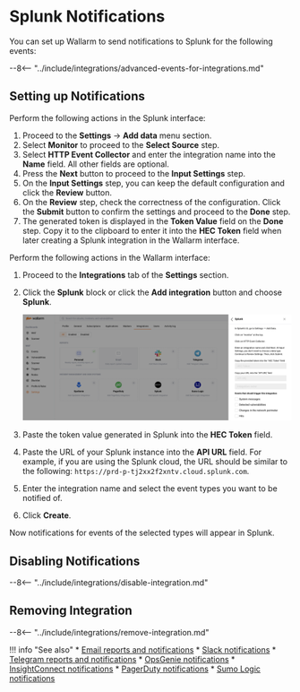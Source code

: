 #   Splunk Notifications

You can set up Wallarm to send notifications to Splunk for the following events:

--8<-- "../include/integrations/advanced-events-for-integrations.md"

##  Setting up Notifications

Perform the following actions in the Splunk interface:

1.  Proceed to the **Settings** → **Add data** menu section.
2.  Select **Monitor** to proceed to the **Select Source** step.
3.  Select **HTTP Event Collector** and enter the integration name into the **Name** field. All other fields are optional.
4.  Press the **Next** button to proceed to the **Input Settings** step.
5.  On the **Input Settings** step, you can keep the default configuration and click the **Review** button.
6.  On the **Review** step, check the correctness of the configuration. Click the **Submit** button to confirm the settings and proceed to the **Done** step.
7.  The generated token is displayed in the **Token Value** field on the **Done** step. Copy it to the clipboard to enter it into the **HEC Token** field when later creating a Splunk integration in the Wallarm interface.

Perform the following actions in the Wallarm interface:

1. Proceed to the **Integrations** tab of the **Settings** section.
2. Click the **Splunk** block or click the **Add integration** button and choose **Splunk**.

      ![!Adding integration via the button](../../../images/user-guides/settings/integrations/add-splunk-integration.png)
3. Paste the token value generated in Splunk into the **HEC Token** field.
4. Paste the URL of your Splunk instance into the **API URL** field. For example, if you are using the Splunk cloud, the URL should be similar to the following: `https://prd-p-tj2xx2f2xntv.cloud.splunk.com`.
5. Enter the integration name and select the event types you want to be notified of.
6. Click **Create**.

Now notifications for events of the selected types will appear in Splunk.

## Disabling Notifications

--8<-- "../include/integrations/disable-integration.md"

## Removing Integration

--8<-- "../include/integrations/remove-integration.md"

!!! info "See also"
    * [Email reports and notifications](email.md)
    * [Slack notifications](slack.md)
    * [Telegram reports and notifications](telegram.md)
    * [OpsGenie notifications](opsgenie.md)
    * [InsightConnect notifications](insightconnect.md)
    * [PagerDuty notifications](pagerduty.md)
    * [Sumo Logic notifications](sumologic.md)
